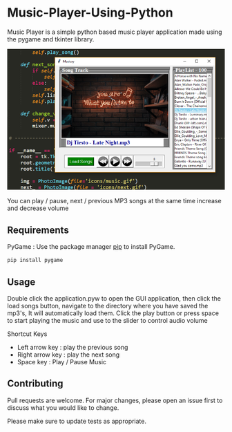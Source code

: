# Music-Player-Using-Python

Music Player is a simple python based music player application made using the pygame and tkinter library. 


![Alt text](app.png?raw=true "Musicxy MP3 Player")

You can play / pause, next / previous MP3 songs at the same time increase and decrease volume


## Requirements

PyGame : Use the package manager [pip](https://pip.pypa.io/en/stable/) to install PyGame.

```bash
pip install pygame
```

## Usage

Double click the application.pyw to open the GUI application, then click the load songs button, navigate to the directory where you have saved the mp3's, It will automatically load them. Click the play button or press space to start playing the music and use to the slider to control audio volume

Shortcut Keys

* Left arrow key : play the previous song
* Right arrow key : play the next song
* Space key : Play / Pause Music

## Contributing
Pull requests are welcome. For major changes, please open an issue first to discuss what you would like to change.

Please make sure to update tests as appropriate.
